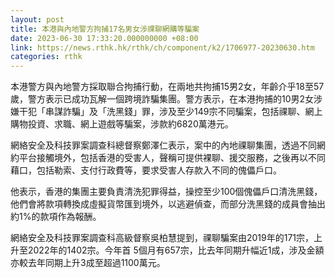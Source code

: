 ```yaml
---
layout: post
title: 本港與內地警方拘捕17名男女涉祼聊網購等騙案
date: 2023-06-30 17:33:20.000000000 +08:00
link: https://news.rthk.hk/rthk/ch/component/k2/1706977-20230630.htm
categories: rthk
---
```


本港警方與內地警方採取聯合拘捕行動，在兩地共拘捕15男2女，年齡介乎18至57歲，警方表示已成功瓦解一個跨境詐騙集團。警方表示，在本港拘捕的10男2女涉嫌干犯「串謀詐騙」及「洗黑錢」罪，涉及至少149宗不同騙案，包括祼聊、網上購物投資、求職、網上遊戲等騙案，涉款約6820萬港元。

網絡安全及科技罪案調查科總督察鄭澤仁表示，案中的內地祼聊集團，透過不同網約平台接觸境外，包括香港的受害人，聲稱可提供裸聊、援交服務，之後再以不同藉口，包括勒索、支付行政費等，要求受害人存款入不同的傀儡戶口。

他表示，香港的集團主要負責清洗犯罪得益，操控至少100個傀儡戶口清洗黑錢，他們會將款項轉換成虛擬貨幣匯到境外，以逃避偵查，而部分洗黑錢的成員會抽出約1%的款項作為報酬。

網絡安全及科技罪案調查科高級督察吳柏慧提到，祼聊騙案由2019年的171宗，上升至2022年的1402宗。今年首 5個月有657宗，比去年同期升幅近1成，涉及金額亦較去年同期上升3成至超過1100萬元。
